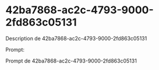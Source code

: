 # 42ba7868-ac2c-4793-9000-2fd863c05131

Description de 42ba7868-ac2c-4793-9000-2fd863c05131

Prompt:

Prompt de 42ba7868-ac2c-4793-9000-2fd863c05131